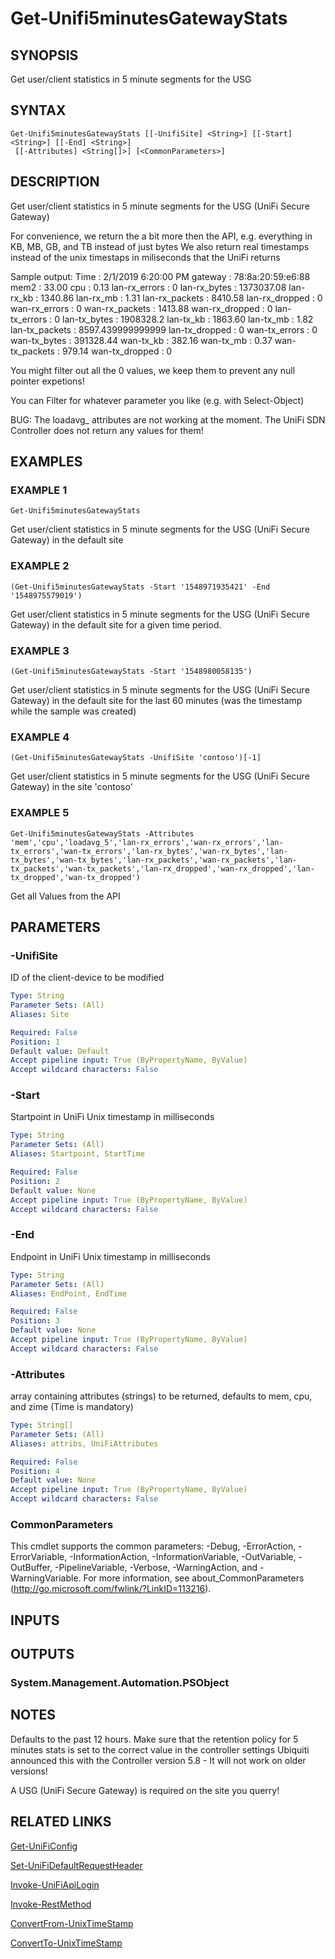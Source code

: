 ﻿---
external help file: UniFiTooling-help.xml
HelpVersion: 1.0.8
Locale: en-US
Module Guid: 7fff91a0-02eb-4df2-84d5-c7d3cd7f7a5d
Module Name: UniFiTooling
online version: https://github.com/Enatec/UniFiTooling/raw/master/docs/Get-Unifi5minutesGatewayStats.md
schema: 2.0.0
---

# Get-Unifi5minutesGatewayStats

## SYNOPSIS
Get user/client statistics in 5 minute segments for the USG

## SYNTAX

```
Get-Unifi5minutesGatewayStats [[-UnifiSite] <String>] [[-Start] <String>] [[-End] <String>]
 [[-Attributes] <String[]>] [<CommonParameters>]
```

## DESCRIPTION
Get user/client statistics in 5 minute segments for the USG (UniFi Secure Gateway)

For convenience, we return the a bit more then the API, e.g.
everything in KB, MB, GB, and TB instead of just bytes
We also return real timestamps instead of the unix timestaps in miliseconds that the UniFi returns

Sample output:
Time           : 2/1/2019 6:20:00 PM
gateway        : 78:8a:20:59:e6:88
mem2           : 33.00
cpu            : 0.13
lan-rx_errors  : 0
lan-rx_bytes   : 1373037.08
lan-rx_kb      : 1340.86
lan-rx_mb      : 1.31
lan-rx_packets : 8410.58
lan-rx_dropped : 0
wan-rx_errors  : 0
wan-rx_packets : 1413.88
wan-rx_dropped : 0
lan-tx_errors  : 0
lan-tx_bytes   : 1908328.2
lan-tx_kb      : 1863.60
lan-tx_mb      : 1.82
lan-tx_packets : 8597.439999999999
lan-tx_dropped : 0
wan-tx_errors  : 0
wan-tx_bytes   : 391328.44
wan-tx_kb      : 382.16
wan-tx_mb      : 0.37
wan-tx_packets : 979.14
wan-tx_dropped : 0

You might filter out all the 0 values, we keep them to prevent any null pointer expetions!

You can Filter for whatever parameter you like (e.g.
with Select-Object)

BUG: The loadavg_ attributes are not working at the moment.
The UniFi SDN Controller does not return any values for them!

## EXAMPLES

### EXAMPLE 1
```
Get-Unifi5minutesGatewayStats
```

Get user/client statistics in 5 minute segments for the USG (UniFi Secure Gateway) in the default site

### EXAMPLE 2
```
(Get-Unifi5minutesGatewayStats -Start '1548971935421' -End '1548975579019')
```

Get user/client statistics in 5 minute segments for the USG (UniFi Secure Gateway) in the default site for a given time period.

### EXAMPLE 3
```
(Get-Unifi5minutesGatewayStats -Start '1548980058135')
```

Get user/client statistics in 5 minute segments for the USG (UniFi Secure Gateway) in the default site for the last 60 minutes (was the timestamp while the sample was created)

### EXAMPLE 4
```
(Get-Unifi5minutesGatewayStats -UnifiSite 'contoso')[-1]
```

Get user/client statistics in 5 minute segments for the USG (UniFi Secure Gateway) in the site 'contoso'

### EXAMPLE 5
```
Get-Unifi5minutesGatewayStats -Attributes 'mem','cpu','loadavg_5','lan-rx_errors','wan-rx_errors','lan-tx_errors','wan-tx_errors','lan-rx_bytes','wan-rx_bytes','lan-tx_bytes','wan-tx_bytes','lan-rx_packets','wan-rx_packets','lan-tx_packets','wan-tx_packets','lan-rx_dropped','wan-rx_dropped','lan-tx_dropped','wan-tx_dropped')
```

Get all Values from the API

## PARAMETERS

### -UnifiSite
ID of the client-device to be modified

```yaml
Type: String
Parameter Sets: (All)
Aliases: Site

Required: False
Position: 1
Default value: Default
Accept pipeline input: True (ByPropertyName, ByValue)
Accept wildcard characters: False
```

### -Start
Startpoint in UniFi Unix timestamp in milliseconds

```yaml
Type: String
Parameter Sets: (All)
Aliases: Startpoint, StartTime

Required: False
Position: 2
Default value: None
Accept pipeline input: True (ByPropertyName, ByValue)
Accept wildcard characters: False
```

### -End
Endpoint in UniFi Unix timestamp in milliseconds

```yaml
Type: String
Parameter Sets: (All)
Aliases: EndPoint, EndTime

Required: False
Position: 3
Default value: None
Accept pipeline input: True (ByPropertyName, ByValue)
Accept wildcard characters: False
```

### -Attributes
array containing attributes (strings) to be returned, defaults to mem, cpu, and zime (Time is mandatory)

```yaml
Type: String[]
Parameter Sets: (All)
Aliases: attribs, UniFiAttributes

Required: False
Position: 4
Default value: None
Accept pipeline input: True (ByPropertyName, ByValue)
Accept wildcard characters: False
```

### CommonParameters
This cmdlet supports the common parameters: -Debug, -ErrorAction, -ErrorVariable, -InformationAction, -InformationVariable, -OutVariable, -OutBuffer, -PipelineVariable, -Verbose, -WarningAction, and -WarningVariable.
For more information, see about_CommonParameters (http://go.microsoft.com/fwlink/?LinkID=113216).

## INPUTS

## OUTPUTS

### System.Management.Automation.PSObject
## NOTES
Defaults to the past 12 hours.
Make sure that the retention policy for 5 minutes stats is set to the correct value in the controller settings
Ubiquiti announced this with the Controller version 5.8 - It will not work on older versions!

A USG (UniFi Secure Gateway) is required on the site you querry!

## RELATED LINKS

[Get-UniFiConfig]()

[Set-UniFiDefaultRequestHeader]()

[Invoke-UniFiApiLogin]()

[Invoke-RestMethod]()

[ConvertFrom-UnixTimeStamp]()

[ConvertTo-UnixTimeStamp]()

